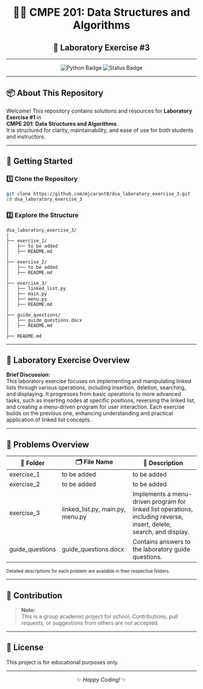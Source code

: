 <div align="center">

# 🧑‍💻 CMPE 201: Data Structures and Algorithms  
## 🌟 Laboratory Exercise #3

---

</div>

<p align="center">
  <img src="https://img.shields.io/badge/Python-3.x-blue?logo=python" alt="Python Badge">
  <img src="https://img.shields.io/badge/Status-In%20Progress-yellow" alt="Status Badge">
</p>

---

## 📦 About This Repository

Welcome! This repository contains solutions and resources for **Laboratory Exercise #1** in  
<b>CMPE 201: Data Structures and Algorithms</b>.  
It is structured for clarity, maintainability, and ease of use for both students and instructors.

---

## 🚀 Getting Started

### 1️⃣ Clone the Repository

```bash
git clone https://github.com/mjcarant0/dsa_laboratory_exercise_3.git
cd dsa_laboratory_exercise_3
```

### 2️⃣ Explore the Structure

```
dsa_laboratory_exercise_3/
│
├── exercise_1/
│   ├── to be added
│   ├── README.md
│
├── exercise_2/
│   ├── to be added
│   ├── README.md
│
├── exercise_3/
│   ├── linked_list.py
│   ├── main.py
│   ├── menu.py
│   ├── README.md
│
├── guide_questions/
│   ├── guide_questions.docx
│   ├── README.md
│
├── README.md
```

---

## 📝 Laboratory Exercise Overview

**Brief Discussion:**  
This laboratory exercise focuses on implementing and manipulating linked lists through various operations, including insertion, deletion, searching, and displaying. It progresses from basic operations to more advanced tasks, such as inserting nodes at specific positions, reversing the linked list, and creating a menu-driven program for user interaction. Each exercise builds on the previous one, enhancing understanding and practical application of linked list concepts.

---

## 🧩 Problems Overview

<table>
  <thead>
    <tr>
      <th>📁 Folder</th>
      <th>🗂️ File Name</th>
      <th>📝 Description</th>
    </tr>
  </thead>
  <tbody>
    <tr>
      <td>exercise_1</td>
      <td>to be added</td>
      <td>to be added</td>
    </tr>
    <tr>
      <td>exercise_2</td>
      <td>to be added</td>
      <td>to be added</td>
    </tr>
    <tr>
      <td>exercise_3</td>
      <td>linked_list.py, main.py, menu.py</td>
      <td>Implements a menu-driven program for linked list operations, including reverse, insert, delete, search, and display.</td>
    </tr>
    <tr>
      <td>guide_questions</td>
      <td>guide_questions.docx</td>
      <td>Contains answers to the laboratory guide questions.</td>
    </tr>
  </tbody>
</table>

<sub>Detailed descriptions for each problem are available in their respective folders.</sub>

---

## 🚫 Contribution

> **Note:**  
> This is a group academic project for school. Contributions, pull requests, or suggestions from others are not accepted.

---

## 📄 License

This project is for educational purposes only.

---

<div align="center">

✨ _Happy Coding!_ ✨

</div>